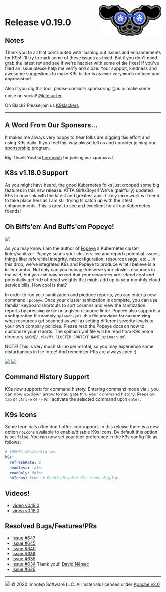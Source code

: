 <img src="https://raw.githubusercontent.com/derailed/k9s/master/assets/k9s_small.png" align="right" width="200" height="auto"/>

# Release v0.19.0

## Notes

Thank you to all that contributed with flushing out issues and enhancements for K9s! I'll try to mark some of these issues as fixed. But if you don't mind grab the latest rev and see if we're happier with some of the fixes! If you've filed an issue please help me verify and close. Your support, kindness and awesome suggestions to make K9s better is as ever very much noticed and appreciated!

Also if you dig this tool, please consider sponsoring 👆us or make some noise on social! [@kitesurfer](https://twitter.com/kitesurfer)

On Slack? Please join us [K9slackers](https://join.slack.com/t/k9sers/shared_invite/enQtOTA5MDEyNzI5MTU0LWQ1ZGI3MzliYzZhZWEyNzYxYzA3NjE0YTk1YmFmNzViZjIyNzhkZGI0MmJjYzhlNjdlMGJhYzE2ZGU1NjkyNTM)

---

## A Word From Our Sponsors...

It makes me always very happy to hear folks are digging this effort and using K9s daily! If you feel this way please tell us and consider joining our [sponsorship](https://github.com/sponsors/derailed) program.

Big Thank You! to [hornbech](https://github.com/hornbech) for joining our sponsors!

## K8s v1.18.0 Support

As you might have heard, the good Kubernetes folks just dropped some big features in this new release. ATTA Girls/Boys!! We've (painfully) updated K9s to now link with the latest and greatest apis. Likely more work will need to take place here as I am still trying to catch up with the latest enhancements. This is great to see and excellent for all our Kubernetes friends!

## Oh Biffs'em And Buffs'em Popeye!

<img src="https://raw.githubusercontent.com/derailed/k9s/master/assets/k9s_popeye.png" align="center" width="400" height="auto"/>

As you may know, I am the author of [Popeye](https://popeyecli.io) a Kubernetes cluster linter/sanitizer. Popeye scans your clusters live and reports potential issues, things like: referential integrity, misconfiguration, resource usage, etc...
In this drop, we've integrated K9s and Popeye to produce what I believe is a killer combo. Not only can you manage/observe your cluster resources in the wild, but you can now assert that your resources are indeed cool and potentially get ride of dead weights that might add up to your monthly cloud service bills. How cool is that?

In order to run your sanitization and produce reports, you can enter a new command `:popeye`. Once your cluster sanitization is complete, you can use familiar keyboard shortcuts to sort columns and view the sanitization reports by pressing `enter` on a given resource linter. Popeye also supports a configuration file namely `spinach.yml`, this file provides for customizing what resources get scanned as well as setting different severity levels to your own company policies. Please read the Popeye docs on how to customize your reports. The spinach.yml file will be read from K9s home directory `$HOME/.k9s/MY_CLUSTER_CONTEXT_NAME_spinach.yml`

NOTE! This is very much still experimental, so you may experience some disturbances in the force! And remember PRs are always open ;)

<img src="https://raw.githubusercontent.com/derailed/k9s/master/assets/popeye/sanitizers.png" align="center" width="400" height="auto"/>
<img src="https://raw.githubusercontent.com/derailed/k9s/master/assets/popeye/report.png" align="center" width="400" height="auto"/>

## Command History Support

K9s now supports for command history. Entering command mode via `:` you can now up/down arrow to navigate thru your command history. Pression `tab` or `ctrl-e` or `->` will activate the selected command upon `enter`.

## K9s Icons

Some terminals often don't offer icon support. In this release there is a new option `noIcons` available to enable/disable K9s icons. By default this option is set `false`. You can now set your icon preference in the K9s config file as follows:

```yaml
# $HOME/.k9s/config.yml
k9s:
  refreshRate: 2
  headless: false
  readOnly: false
  noIcons: true  # Enable/Disable K9s icons display.
```

## Videos!

* [video v0.19.0](https://www.youtube.com/watch?v=kj-WverKZ24)
* [video v0.18.0](https://www.youtube.com/watch?v=zMnD5e53yRw)

## Resolved Bugs/Features/PRs

* [Issue #647](https://github.com/kswapd/k9s/issues/647)
* [Issue #645](https://github.com/kswapd/k9s/issues/645)
* [Issue #640](https://github.com/kswapd/k9s/issues/640)
* [Issue #639](https://github.com/kswapd/k9s/issues/639)
* [Issue #635](https://github.com/kswapd/k9s/issues/635)
* [Issue #634](https://github.com/kswapd/k9s/issues/634) Thank you!! [David Němec](https://github.com/davidnemec)
* [Issue #626](https://github.com/kswapd/k9s/issues/626)

---

<img src="https://raw.githubusercontent.com/derailed/k9s/master/assets/imhotep_logo.png" width="32" height="auto"/> © 2020 Imhotep Software LLC. All materials licensed under [Apache v2.0](http://www.apache.org/licenses/LICENSE-2.0)
